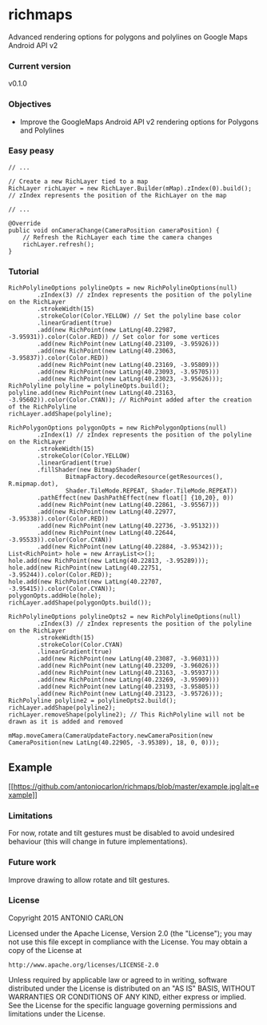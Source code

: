# richmaps

Advanced rendering options for polygons and polylines on Google Maps Android API v2

### Current version
v0.1.0

### Objectives
 - Improve the GoogleMaps Android API v2 rendering options for Polygons and Polylines

### Easy peasy
```
// ...

// Create a new RichLayer tied to a map
RichLayer richLayer = new RichLayer.Builder(mMap).zIndex(0).build(); // zIndex represents the position of the RichLayer on the map

// ...

@Override
public void onCameraChange(CameraPosition cameraPosition) {
    // Refresh the RichLayer each time the camera changes
    richLayer.refresh();
}
```

### Tutorial
```
RichPolylineOptions polylineOpts = new RichPolylineOptions(null)
        .zIndex(3) // zIndex represents the position of the polyline on the RichLayer
        .strokeWidth(15)
        .strokeColor(Color.YELLOW) // Set the polyline base color
        .linearGradient(true)
        .add(new RichPoint(new LatLng(40.22987, -3.95931)).color(Color.RED)) // Set color for some vertices
        .add(new RichPoint(new LatLng(40.23109, -3.95926)))
        .add(new RichPoint(new LatLng(40.23063, -3.95837)).color(Color.RED))
        .add(new RichPoint(new LatLng(40.23169, -3.95809)))
        .add(new RichPoint(new LatLng(40.23093, -3.95705)))
        .add(new RichPoint(new LatLng(40.23023, -3.95626)));
RichPolyline polyline = polylineOpts.build();
polyline.add(new RichPoint(new LatLng(40.23163, -3.95602)).color(Color.CYAN)); // RichPoint added after the creation of the RichPolyline
richLayer.addShape(polyline);

RichPolygonOptions polygonOpts = new RichPolygonOptions(null)
        .zIndex(1) // zIndex represents the position of the polyline on the RichLayer
        .strokeWidth(15)
        .strokeColor(Color.YELLOW)
        .linearGradient(true)
        .fillShader(new BitmapShader(
                BitmapFactory.decodeResource(getResources(), R.mipmap.dot),
                Shader.TileMode.REPEAT, Shader.TileMode.REPEAT))
        .pathEffect(new DashPathEffect(new float[] {10,20}, 0))
        .add(new RichPoint(new LatLng(40.22861, -3.95567)))
        .add(new RichPoint(new LatLng(40.22977, -3.95338)).color(Color.RED))
        .add(new RichPoint(new LatLng(40.22736, -3.95132)))
        .add(new RichPoint(new LatLng(40.22644, -3.95533)).color(Color.CYAN))
        .add(new RichPoint(new LatLng(40.22884, -3.95342)));
List<RichPoint> hole = new ArrayList<>();
hole.add(new RichPoint(new LatLng(40.22813, -3.95289)));
hole.add(new RichPoint(new LatLng(40.22751, -3.95244)).color(Color.RED));
hole.add(new RichPoint(new LatLng(40.22707, -3.95415)).color(Color.CYAN));
polygonOpts.addHole(hole);
richLayer.addShape(polygonOpts.build());

RichPolylineOptions polylineOpts2 = new RichPolylineOptions(null)
        .zIndex(3) // zIndex represents the position of the polyline on the RichLayer
        .strokeWidth(15)
        .strokeColor(Color.CYAN)
        .linearGradient(true)
        .add(new RichPoint(new LatLng(40.23087, -3.96031)))
        .add(new RichPoint(new LatLng(40.23209, -3.96026)))
        .add(new RichPoint(new LatLng(40.23163, -3.95937)))
        .add(new RichPoint(new LatLng(40.23269, -3.95909)))
        .add(new RichPoint(new LatLng(40.23193, -3.95805)))
        .add(new RichPoint(new LatLng(40.23123, -3.95726)));
RichPolyline polyline2 = polylineOpts2.build();
richLayer.addShape(polyline2);
richLayer.removeShape(polyline2); // This RichPolyline will not be drawn as it is added and removed

mMap.moveCamera(CameraUpdateFactory.newCameraPosition(new CameraPosition(new LatLng(40.22905, -3.95389), 18, 0, 0)));
```

## Example

[[https://github.com/antoniocarlon/richmaps/blob/master/example.jpg|alt=example]]

### Limitations
For now, rotate and tilt gestures must be disabled to avoid undesired behaviour (this will change in future implementations).

### Future work
Improve drawing to allow rotate and tilt gestures.

### License
Copyright 2015 ANTONIO CARLON

Licensed under the Apache License, Version 2.0 (the "License");
you may not use this file except in compliance with the License.
You may obtain a copy of the License at

    http://www.apache.org/licenses/LICENSE-2.0

Unless required by applicable law or agreed to in writing, software
distributed under the License is distributed on an "AS IS" BASIS,
WITHOUT WARRANTIES OR CONDITIONS OF ANY KIND, either express or implied.
See the License for the specific language governing permissions and
limitations under the License.